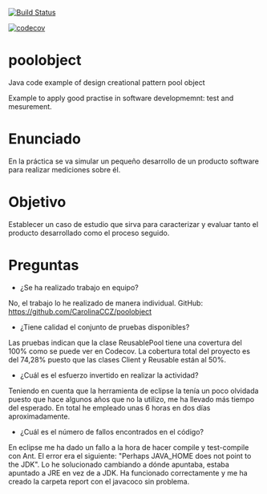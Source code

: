 [![Build Status](https://travis-ci.org/CarolinaCCZ/poolobject.svg?branch=master)](https://travis-ci.org/CarolinaCCZ/poolobject)

[![codecov](https://codecov.io/gh/CarolinaCCZ/poolobject/branch/master/graph/badge.svg)](https://codecov.io/gh/CarolinaCCZ/poolobject)

poolobject
==========

Java code example of  design creational pattern pool object

Example to apply good practise in software developmemnt: test and mesurement.


Enunciado
=========

En la práctica se va simular un pequeño desarrollo de un producto software para realizar mediciones sobre él.


Objetivo
========

Establecer un caso de estudio que sirva para caracterizar y evaluar tanto el producto desarrollado como el proceso seguido.


Preguntas
=========

- ¿Se ha realizado trabajo en equipo?

No, el trabajo lo he realizado de manera individual. GitHub: https://github.com/CarolinaCCZ/poolobject

- ¿Tiene calidad el conjunto de pruebas disponibles?

Las pruebas indican que la clase ReusablePool tiene una covertura del 100% como se puede ver en Codecov. La cobertura total del proyecto es del 74,28% puesto que las clases Client y Reusable están al 50%.

- ¿Cuál es el esfuerzo invertido en realizar la actividad?

Teniendo en cuenta que la herramienta de eclipse la tenía un poco olvidada puesto que hace algunos años que no la utilizo, me ha llevado más tiempo del esperado.
En total he empleado unas 6 horas en dos días aproximadamente.

- ¿Cuál es el número de fallos encontrados en el código?

En eclipse me ha dado un fallo a la hora de hacer compile y test-compile con Ant. El error era el siguiente: "Perhaps JAVA_HOME does not point to the JDK". Lo he solucionado cambiando a dónde apuntaba, estaba apuntado a JRE en vez de a JDK. Ha funcionado correctamente y me ha creado la carpeta report con el javacoco sin problema.


